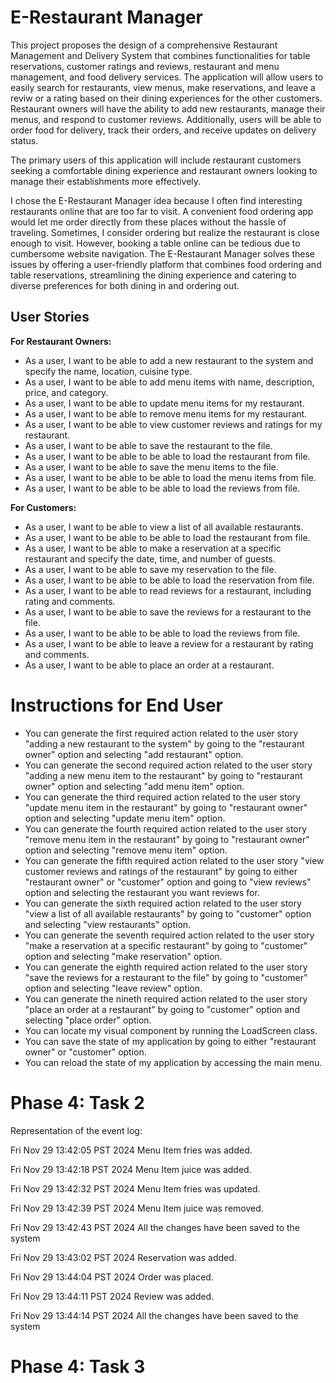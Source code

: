 # E-Restaurant Manager

This project proposes the design of a comprehensive Restaurant Management and Delivery System that combines functionalities for table reservations, customer ratings and reviews, restaurant and menu management, and food delivery services. The application will allow users to easily search for restaurants, view menus, make reservations, and leave a reviw or a rating based on their dining experiences for the other customers. Restaurant owners will have the ability to add new restaurants, manage their menus, and respond to customer reviews. Additionally, users will be able to order food for delivery, track their orders, and receive updates on delivery status.

The primary users of this application will include restaurant customers seeking a comfortable dining experience and restaurant owners looking to manage their establishments more effectively.


I chose the E-Restaurant Manager idea because I often find interesting restaurants online that are too far to visit. A convenient food ordering app would let me order directly from these places without the hassle of traveling. Sometimes, I consider ordering but realize the restaurant is close enough to visit. However, booking a table online can be tedious due to cumbersome website navigation. The E-Restaurant Manager solves these issues by offering a user-friendly platform that combines food ordering and table reservations, streamlining the dining experience and catering to diverse preferences for both dining in and ordering out.



## User Stories

**For Restaurant Owners:**

- As a user, I want to be able to add a new restaurant to the system and specify the name, location, cuisine type.
- As a user, I want to be able to add menu items with name, description, price, and category.
- As a user, I want to be able to update menu items for my restaurant.
- As a user, I want to be able to remove menu items for my restaurant.
- As a user, I want to be able to view customer reviews and ratings for my restaurant.
- As a user, I want to be able to save the restaurant to the file.
- As a user, I want to be able to be able to load the restaurant from file.
- As a user, I want to be able to save the menu items to the file.
- As a user, I want to be able to be able to load the menu items from file.
- As a user, I want to be able to be able to load the reviews from file.


**For Customers:**

- As a user, I want to be able to view a list of all available restaurants.
- As a user, I want to be able to be able to load the restaurant from file.
- As a user, I want to be able to make a reservation at a specific restaurant and specify the date, time, and number of guests.
- As a user, I want to be able to save my reservation to the file.
- As a user, I want to be able to be able to load the reservation from file.
- As a user, I want to be able to read reviews for a restaurant, including rating and comments.
- As a user, I want to be able to save the reviews for a restaurant to the file.
- As a user, I want to be able to be able to load the reviews from file.
- As a user, I want to be able to leave a review for a restaurant by rating and comments.
- As a user, I want to be able to place an order at a restaurant.


# Instructions for End User

- You can generate the first required action related to the user story "adding a new restaurant to the system" by going to the "restaurant owner" option and selecting "add restaurant" option.
- You can generate the second required action related to the user story "adding a new menu item to the restaurant" by going to "restaurant owner" option and selecting "add menu item" option.
- You can generate the third required action related to the user story "update menu item in the restaurant" by going to "restaurant owner" option and selecting "update menu item" option.
- You can generate the fourth required action related to the user story "remove menu item in the restaurant" by going to "restaurant owner" option and selecting "remove menu item" option.
- You can generate the fifth required action related to the user story "view customer reviews and ratings of the restaurant" by going to either "restaurant owner" or "customer" option and going to "view reviews" option and selecting the restaurant you want reviews for.
- You can generate the sixth required action related to the user story "view a list of all available restaurants" by going to "customer" option and selecting "view restaurants" option.
- You can generate the seventh required action related to the user story "make a reservation at a specific restaurant" by going to "customer" option and selecting "make reservation" option.
- You can generate the eighth required action related to the user story "save the reviews for a restaurant to the file" by going to "customer" option and selecting "leave review" option.
- You can generate the nineth required action related to the user story "place an order at a restaurant" by going to "customer" option and selecting "place order" option.
- You can locate my visual component by running the LoadScreen class.
- You can save the state of my application by going to either "restaurant owner" or "customer" option.
- You can reload the state of my application by accessing the main menu.

# Phase 4: Task 2
Representation of the event log:

Fri Nov 29 13:42:05 PST 2024
Menu Item fries was added.
 
Fri Nov 29 13:42:18 PST 2024
Menu Item juice was added.
 
Fri Nov 29 13:42:32 PST 2024
Menu Item fries was updated.
 
Fri Nov 29 13:42:39 PST 2024
Menu Item juice was removed.
 
Fri Nov 29 13:42:43 PST 2024
All the changes have been saved to the system
 
Fri Nov 29 13:43:02 PST 2024
Reservation was added.
 
Fri Nov 29 13:44:04 PST 2024
Order was placed.
 
Fri Nov 29 13:44:11 PST 2024
Review was added.
 
Fri Nov 29 13:44:14 PST 2024
All the changes have been saved to the system

# Phase 4: Task 3